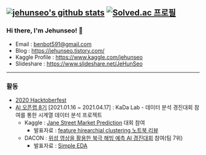 [![jehunseo's github stats](https://github-readme-stats.vercel.app/api?username=jehunseo&show_icons=true&count_private=true)](https://github.com/anuraghazra/github-readme-stats)
[![Solved.ac 프로필](http://mazassumnida.wtf/api/v2/generate_badge?boj=benbot5)](https://solved.ac/benbot5)
---
### Hi there, I'm Jehunseo! 👋
- Email : benbot591@gmail.com
- Blog : https://jehunseo.tistory.com/
- Kaggle Profile : https://www.kaggle.com/jehunseo
- Slideshare : https://www.slideshare.net/JeHunSeo
---
### 활동
- [2020 Hacktoberfest](https://hacktoberfest.digitalocean.com/)
- [AI 오픈랩 8기](https://www.ai-lab.kr/opens) [2021.01.16 ~ 2021.04.17] : KaDa Lab - 데이터 분석 경진대회 참여를 통한 시계열 데이터 분석 프로젝트
    - Kaggle : [Jane Street Market Prediction](https://www.kaggle.com/c/jane-street-market-prediction) 대회 참여
      - 발표자료 : [feature hirearchial clustering 노트북 리뷰](https://docs.google.com/presentation/d/1O3r4igS5YgGvitVZquy4JjxDr9ExrZlwN1AzyU_KCaU/edit?usp=sharing)
    - DACON : [위성 영상을 활용한 북극 해빙 예측 AI 경진대회](https://dacon.io/competitions/official/235706/overview/) 참여(팀 7위)
      - 발표자료 : [Simple EDA](https://dacon.io/competitions/official/235706/codeshare/2423?page=1&dtype=recent&ptype=pub)
<!--
**jehunseo/jehunseo** is a ✨ _special_ ✨ repository because its `README.md` (this file) appears on your GitHub profile.

Here are some ideas to get you started:

- 🔭 I’m currently working on ...
- 🌱 I’m currently learning ...
- 👯 I’m looking to collaborate on ...
- 🤔 I’m looking for help with ...
- 💬 Ask me about ...
- 📫 How to reach me: ...
- 😄 Pronouns: ...
- ⚡ Fun fact: ...
-->
